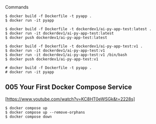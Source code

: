 Commands

```
$ docker build -f Dockerfile -t pyapp .
$ docker run -it pyapp
```

```
$ docker build -f Dockerfile -t dockerdev1/ai-py-app-test:latest .
$ docker run -it dockerdev1/ai-py-app-test:latest
$ docker push dockerdev1/ai-py-app-test:latest
```

```
$ docker build -f Dockerfile -t dockerdev1/ai-py-app-test:v1 .
$ docker run -it dockerdev1/ai-py-app-test:v1
$ docker run -it dockerdev1/ai-py-app-test:v1 /bin/bash
$ docker push dockerdev1/ai-py-app-test:v1
```

```
# docker build -f Dockerfile -t pyapp .
# docker run -it pyapp
```

## 005 Your First Docker Compose Service

[https://www.youtube.com/watch?v=KC8HT0eWSGk&t=2228s]

```
$ docker compose up
$ docker compose up --remove-orphans
$ docker compose down

```

